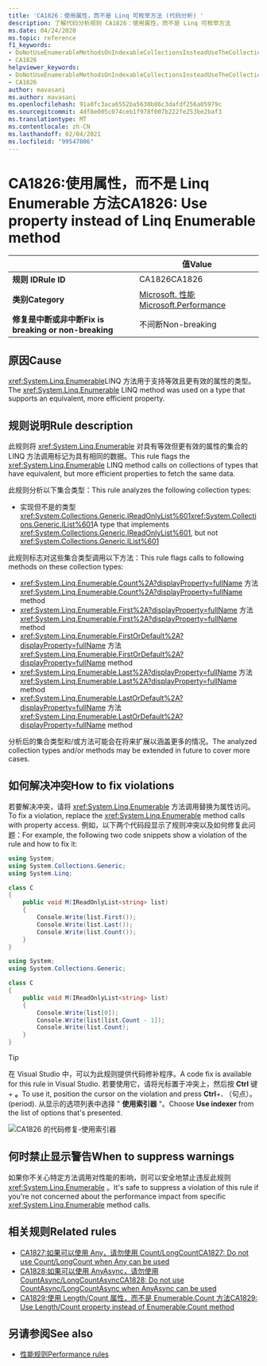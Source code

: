```yaml
---
title: 'CA1826：使用属性，而不是 Linq 可枚举方法 (代码分析) '
description: 了解代码分析规则 CA1826：使用属性，而不是 Linq 可枚举方法
ms.date: 04/24/2020
ms.topic: reference
f1_keywords:
- DoNotUseEnumerableMethodsOnIndexableCollectionsInsteadUseTheCollectionDirectlyAnalyzer
- CA1826
helpviewer_keywords:
- DoNotUseEnumerableMethodsOnIndexableCollectionsInsteadUseTheCollectionDirectlyAnalyzer
- CA1826
author: mavasani
ms.author: mavasani
ms.openlocfilehash: 91a8fc3aca6552ba5630b86c3dafdf256a05979c
ms.sourcegitcommit: 4df8e005c074ceb1f978f007b222fe253be2baf3
ms.translationtype: MT
ms.contentlocale: zh-CN
ms.lasthandoff: 02/04/2021
ms.locfileid: "99547806"
---
```

# <a name="ca1826-use-property-instead-of-linq-enumerable-method"></a><span data-ttu-id="0c026-103">CA1826:使用属性，而不是 Linq Enumerable 方法</span><span class="sxs-lookup"><span data-stu-id="0c026-103">CA1826: Use property instead of Linq Enumerable method</span></span>

| | <span data-ttu-id="0c026-104">值</span><span class="sxs-lookup"><span data-stu-id="0c026-104">Value</span></span> |
|-|-|
| <span data-ttu-id="0c026-105">**规则 ID**</span><span class="sxs-lookup"><span data-stu-id="0c026-105">**Rule ID**</span></span> |<span data-ttu-id="0c026-106">CA1826</span><span class="sxs-lookup"><span data-stu-id="0c026-106">CA1826</span></span>|
| <span data-ttu-id="0c026-107">**类别**</span><span class="sxs-lookup"><span data-stu-id="0c026-107">**Category**</span></span> |[<span data-ttu-id="0c026-108">Microsoft. 性能</span><span class="sxs-lookup"><span data-stu-id="0c026-108">Microsoft.Performance</span></span>](performance-warnings.md)|
| <span data-ttu-id="0c026-109">**修复是中断或非中断**</span><span class="sxs-lookup"><span data-stu-id="0c026-109">**Fix is breaking or non-breaking**</span></span> |<span data-ttu-id="0c026-110">不间断</span><span class="sxs-lookup"><span data-stu-id="0c026-110">Non-breaking</span></span>|

## <a name="cause"></a><span data-ttu-id="0c026-111">原因</span><span class="sxs-lookup"><span data-stu-id="0c026-111">Cause</span></span>

<span data-ttu-id="0c026-112"><xref:System.Linq.Enumerable>LINQ 方法用于支持等效且更有效的属性的类型。</span><span class="sxs-lookup"><span data-stu-id="0c026-112">The <xref:System.Linq.Enumerable> LINQ method was used on a type that supports an equivalent, more efficient property.</span></span>

## <a name="rule-description"></a><span data-ttu-id="0c026-113">规则说明</span><span class="sxs-lookup"><span data-stu-id="0c026-113">Rule description</span></span>

<span data-ttu-id="0c026-114">此规则将 <xref:System.Linq.Enumerable> 对具有等效但更有效的属性的集合的 LINQ 方法调用标记为具有相同的数据。</span><span class="sxs-lookup"><span data-stu-id="0c026-114">This rule flags the <xref:System.Linq.Enumerable> LINQ method calls on collections of types that have equivalent, but more efficient properties to fetch the same data.</span></span>

<span data-ttu-id="0c026-115">此规则分析以下集合类型：</span><span class="sxs-lookup"><span data-stu-id="0c026-115">This rule analyzes the following collection types:</span></span>

- <span data-ttu-id="0c026-116">实现但不是的类型 <xref:System.Collections.Generic.IReadOnlyList%601><xref:System.Collections.Generic.IList%601></span><span class="sxs-lookup"><span data-stu-id="0c026-116">A type that implements <xref:System.Collections.Generic.IReadOnlyList%601>, but not <xref:System.Collections.Generic.IList%601></span></span>

<span data-ttu-id="0c026-117">此规则标志对这些集合类型调用以下方法：</span><span class="sxs-lookup"><span data-stu-id="0c026-117">This rule flags calls to following methods on these collection types:</span></span>

- <span data-ttu-id="0c026-118"><xref:System.Linq.Enumerable.Count%2A?displayProperty=fullName> 方法</span><span class="sxs-lookup"><span data-stu-id="0c026-118"><xref:System.Linq.Enumerable.Count%2A?displayProperty=fullName> method</span></span>
- <span data-ttu-id="0c026-119"><xref:System.Linq.Enumerable.First%2A?displayProperty=fullName> 方法</span><span class="sxs-lookup"><span data-stu-id="0c026-119"><xref:System.Linq.Enumerable.First%2A?displayProperty=fullName> method</span></span>
- <span data-ttu-id="0c026-120"><xref:System.Linq.Enumerable.FirstOrDefault%2A?displayProperty=fullName> 方法</span><span class="sxs-lookup"><span data-stu-id="0c026-120"><xref:System.Linq.Enumerable.FirstOrDefault%2A?displayProperty=fullName> method</span></span>
- <span data-ttu-id="0c026-121"><xref:System.Linq.Enumerable.Last%2A?displayProperty=fullName> 方法</span><span class="sxs-lookup"><span data-stu-id="0c026-121"><xref:System.Linq.Enumerable.Last%2A?displayProperty=fullName> method</span></span>
- <span data-ttu-id="0c026-122"><xref:System.Linq.Enumerable.LastOrDefault%2A?displayProperty=fullName> 方法</span><span class="sxs-lookup"><span data-stu-id="0c026-122"><xref:System.Linq.Enumerable.LastOrDefault%2A?displayProperty=fullName> method</span></span>

<span data-ttu-id="0c026-123">分析后的集合类型和/或方法可能会在将来扩展以涵盖更多的情况。</span><span class="sxs-lookup"><span data-stu-id="0c026-123">The analyzed collection types and/or methods may be extended in future to cover more cases.</span></span>

## <a name="how-to-fix-violations"></a><span data-ttu-id="0c026-124">如何解决冲突</span><span class="sxs-lookup"><span data-stu-id="0c026-124">How to fix violations</span></span>

<span data-ttu-id="0c026-125">若要解决冲突，请将 <xref:System.Linq.Enumerable> 方法调用替换为属性访问。</span><span class="sxs-lookup"><span data-stu-id="0c026-125">To fix a violation, replace the <xref:System.Linq.Enumerable> method calls with property access.</span></span> <span data-ttu-id="0c026-126">例如，以下两个代码段显示了规则冲突以及如何修复此问题：</span><span class="sxs-lookup"><span data-stu-id="0c026-126">For example, the following two code snippets show a violation of the rule and how to fix it:</span></span>

```csharp
using System;
using System.Collections.Generic;
using System.Linq;

class C
{
    public void M(IReadOnlyList<string> list)
    {
        Console.Write(list.First());
        Console.Write(list.Last());
        Console.Write(list.Count());
    }
}
```

```csharp
using System;
using System.Collections.Generic;

class C
{
    public void M(IReadOnlyList<string> list)
    {
        Console.Write(list[0]);
        Console.Write(list[list.Count - 1]);
        Console.Write(list.Count);
    }
}
```

> [!TIP]
> <span data-ttu-id="0c026-127">在 Visual Studio 中，可以为此规则提供代码修补程序。</span><span class="sxs-lookup"><span data-stu-id="0c026-127">A code fix is available for this rule in Visual Studio.</span></span> <span data-ttu-id="0c026-128">若要使用它，请将光标置于冲突上，然后按 **Ctrl** 键 + **。**</span><span class="sxs-lookup"><span data-stu-id="0c026-128">To use it, position the cursor on the violation and press **Ctrl**+**.**</span></span> <span data-ttu-id="0c026-129">（句点）。</span><span class="sxs-lookup"><span data-stu-id="0c026-129">(period).</span></span> <span data-ttu-id="0c026-130">从显示的选项列表中选择 " **使用索引器** "。</span><span class="sxs-lookup"><span data-stu-id="0c026-130">Choose **Use indexer** from the list of options that's presented.</span></span>
>
> ![CA1826 的代码修复-使用索引器](media/ca1826-codefix.png)

## <a name="when-to-suppress-warnings"></a><span data-ttu-id="0c026-132">何时禁止显示警告</span><span class="sxs-lookup"><span data-stu-id="0c026-132">When to suppress warnings</span></span>

<span data-ttu-id="0c026-133">如果你不关心特定方法调用对性能的影响，则可以安全地禁止违反此规则 <xref:System.Linq.Enumerable> 。</span><span class="sxs-lookup"><span data-stu-id="0c026-133">It's safe to suppress a violation of this rule if you're not concerned about the performance impact from specific <xref:System.Linq.Enumerable> method calls.</span></span>

## <a name="related-rules"></a><span data-ttu-id="0c026-134">相关规则</span><span class="sxs-lookup"><span data-stu-id="0c026-134">Related rules</span></span>

- [<span data-ttu-id="0c026-135">CA1827:如果可以使用 Any，请勿使用 Count/LongCount</span><span class="sxs-lookup"><span data-stu-id="0c026-135">CA1827: Do not use Count/LongCount when Any can be used</span></span>](ca1827.md)
- [<span data-ttu-id="0c026-136">CA1828:如果可以使用 AnyAsync，请勿使用 CountAsync/LongCountAsync</span><span class="sxs-lookup"><span data-stu-id="0c026-136">CA1828: Do not use CountAsync/LongCountAsync when AnyAsync can be used</span></span>](ca1828.md)
- [<span data-ttu-id="0c026-137">CA1829:使用 Length/Count 属性，而不是 Enumerable.Count 方法</span><span class="sxs-lookup"><span data-stu-id="0c026-137">CA1829: Use Length/Count property instead of Enumerable.Count method</span></span>](ca1829.md)

## <a name="see-also"></a><span data-ttu-id="0c026-138">另请参阅</span><span class="sxs-lookup"><span data-stu-id="0c026-138">See also</span></span>

- [<span data-ttu-id="0c026-139">性能规则</span><span class="sxs-lookup"><span data-stu-id="0c026-139">Performance rules</span></span>](performance-warnings.md)
